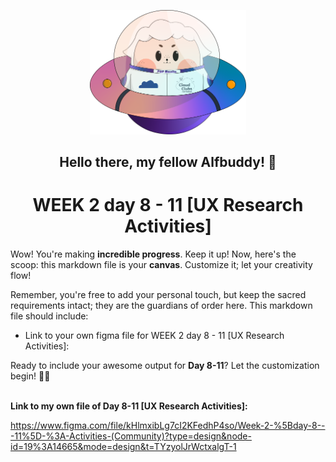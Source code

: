 <p align=center>
<img width="250px" src="../../assets/alf/alf-ufo.png"> <br/>
</p>

#### <h2 align=center>  Hello there, my fellow Alfbuddy! 💖  </h2>

**<h1 align=center> WEEK 2 day 8 - 11 [UX Research Activities]**<br/></h1>


Wow! You're making **incredible progress**. Keep it up! Now, here's the scoop: this markdown file is your **canvas**. Customize it; let your creativity flow!

Remember, you're free to add your personal touch, but keep the sacred requirements intact; they are the guardians of order here. This markdown file should include:
- Link to your own figma file for WEEK 2 day 8 - 11 [UX Research Activities]:


Ready to include your awesome output for **Day 8-11**? Let the customization begin! 🚀✨

<br/>**Link to my own file of **Day 8-11 [UX Research Activities]:****

https://www.figma.com/file/kHlmxibLg7cI2KFedhP4so/Week-2-%5Bday-8---11%5D-%3A-Activities-(Community)?type=design&node-id=19%3A14665&mode=design&t=TYzyolJrWctxalgT-1


<!-- You may now delete and modify the content of this file -->